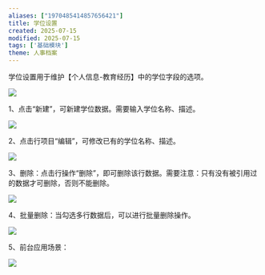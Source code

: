 ```yaml
---
aliases: ["1970485414857656421"]
title: 学位设置
created: 2025-07-15
modified: 2025-07-15
tags: ['基础模块']
theme: 人事档案
---
```


学位设置用于维护【个人信息-教育经历】中的学位字段的选项。

![](f6146fe937c74c45ab540601957ed526.jpg)

1、点击“新建”，可新建学位数据。需要输入学位名称、描述。

![](c8a84151c399af263605e0d18532efbc.jpg)

2、点击行项目“编辑”，可修改已有的学位名称、描述。

![](037ef521173e0b86137bd4221af408a7.jpg)

3、删除：点击行操作“删除”，即可删除该行数据。需要注意：只有没有被引用过的数据才可删除，否则不能删除。

![](655dff216eaf58102e13b55ccc3ef66b.jpg)

4、批量删除：当勾选多行数据后，可以进行批量删除操作。

![](ab269c7250f02e5f4020a7dfbe006ee8.jpg)

5、前台应用场景：

![](741ba64326bbeb62fda22030bc7d94a7.jpg)